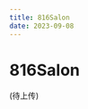 ```yaml
---
title: 816Salon
date: 2023-09-08
---
```


# 816Salon
(待上传)

[//]: # ()
[//]: # (## 前端)

[//]: # ()
[//]: # ()
[//]: # (## 后段)
